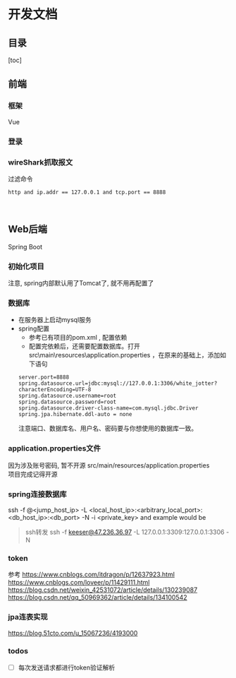 # 开发文档

## 目录
[toc]

## 前端
### 框架
Vue

### 登录

### wireShark抓取报文
过滤命令  
```
http and ip.addr == 127.0.0.1 and tcp.port == 8888
```

<br>

## Web后端
Spring Boot

### 初始化项目
注意, spring内部默认用了Tomcat了, 就不用再配置了  

### 数据库
- 在服务器上启动mysql服务  
- spring配置
    - 参考已有项目的pom.xml , 配置依赖  
    - 配置完依赖后，还需要配置数据库。打开 src\main\resources\application.properties ，在原来的基础上，添加如下语句  
    ```
    server.port=8888
    spring.datasource.url=jdbc:mysql://127.0.0.1:3306/white_jotter?characterEncoding=UTF-8
    spring.datasource.username=root
    spring.datasource.password=root
    spring.datasource.driver-class-name=com.mysql.jdbc.Driver
    spring.jpa.hibernate.ddl-auto = none
    ```
    注意端口、数据库名、用户名、密码要与你想使用的数据库一致。

### application.properties文件
因为涉及账号密码, 暂不开源
src/main/resources/application.properties  
项目完成记得开源  

### spring连接数据库
ssh -f <user>@<jump_host_ip> -L <local_host_ip>:<arbitrary_local_port>:<db_host_ip>:<db_port> -N -i <private_key>
and example would be

> ssh转发
ssh -f keeser@47.236.36.97 -L 127.0.0.1:3309:127.0.0.1:3306 -N 

### token
参考 
https://www.cnblogs.com/itdragon/p/12637923.html  
https://www.cnblogs.com/loveer/p/11429111.html  
https://blog.csdn.net/weixin_42531072/article/details/130239087  
https://blog.csdn.net/qq_50969362/article/details/134100542  


### jpa连表实现
https://blog.51cto.com/u_15067236/4193000  



### todos
- [ ] 每次发送请求都进行token验证解析  
